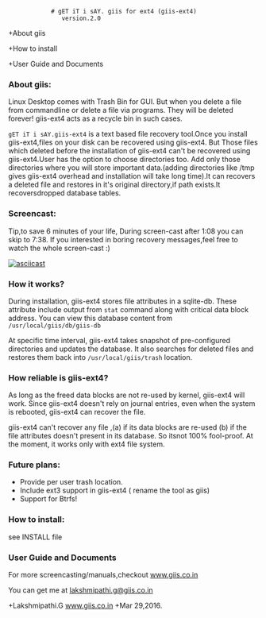 				# gET iT i sAY. giis for ext4 (giis-ext4)
				   version.2.0
	
+About giis

+How to install

+User Guide and Documents


### About giis:

Linux Desktop comes with Trash Bin for GUI. But when you delete a file from commandline or delete a file via programs. They will be deleted forever! giis-ext4 acts as a recycle bin in such cases. 

`gET iT i sAY.giis-ext4` is a text based file recovery tool.Once you install giis-ext4,files on your disk can be recovered using giis-ext4. But Those files which deleted before the installation of giis-ext4 can't be recovered using giis-ext4.User has the option to choose directories too. Add only those directories where you will store important data.(adding directories like /tmp gives giis-ext4 overhead and installation will take long time).It can recovers a deleted file and restores in it's original directory,if path exists.It recoversdropped database tables.

### Screencast:
Tip,to save 6 minutes of your life, During screen-cast after 1:08 you can skip to 7:38. If you interested in boring recovery messages,feel free to watch the whole screen-cast :)

[![asciicast](https://asciinema.org/a/43t9t02wyg1r8hxhdo8w0533o.png)](https://asciinema.org/a/43t9t02wyg1r8hxhdo8w0533o)

### How it works?

During installation, giis-ext4 stores file attributes in a sqlite-db. These attribute include output from `stat` command along 
with critical data block address. You can view this database content from `/usr/local/giis/db/giis-db`

At specific time interval, giis-ext4 takes snapshot of pre-configured directories and updates the database. It also searches for deleted files and restores them back into `/usr/local/giis/trash` location.

### How reliable is giis-ext4?

As long as the freed data blocks are not re-used by kernel, giis-ext4 will work. Since giis-ext4 doesn't rely on journal entries, even when the system is rebooted,  giis-ext4 can recover the file. 

giis-ext4 can't recover any file ,(a) if its data blocks are re-used (b) if the file attributes doesn't present in its database. So itsnot 100% fool-proof. At the moment, it works only with ext4 file system.


### Future plans:

- Provide per user trash location.
- Include ext3 support in giis-ext4  ( rename the tool as giis)
- Support for Btrfs! 


### How to install:

see INSTALL file

### User Guide and Documents

For more screencasting/manuals,checkout  www.giis.co.in

You can get me at  <lakshmipathi.g@giis.co.in>

+Lakshmipathi.G
www.giis.co.in
+Mar 29,2016.
